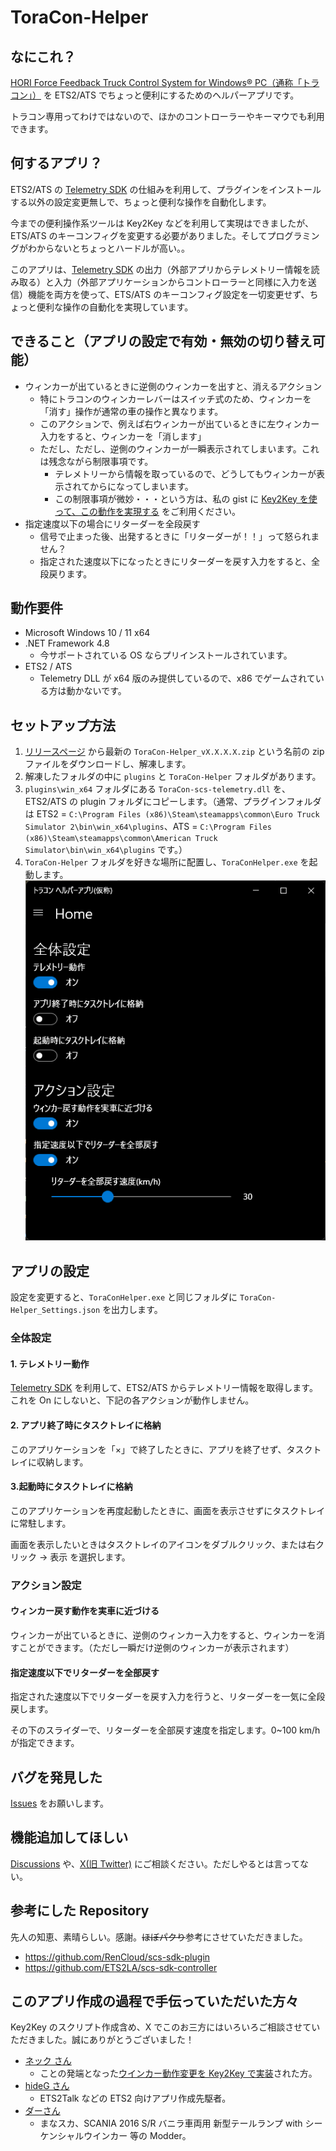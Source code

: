 # ToraCon-Helper

## なにこれ？
[HORI Force Feedback Truck Control System for Windows® PC（通称「トラコン」）](https://hori.jp/products/hpc/hpc-044/) を ETS2/ATS でちょっと便利にするためのヘルパーアプリです。

トラコン専用ってわけではないので、ほかのコントローラーやキーマウでも利用できます。

## 何するアプリ？
ETS2/ATS の [Telemetry SDK](https://modding.scssoft.com/wiki/Documentation/Engine/SDK/Telemetry) の仕組みを利用して、プラグインをインストールする以外の設定変更無しで、ちょっと便利な操作を自動化します。

今までの便利操作系ツールは Key2Key などを利用して実現はできましたが、ETS/ATS のキーコンフィグを変更する必要がありました。そしてプログラミングがわからないとちょっとハードルが高い。。

このアプリは、[Telemetry SDK](https://modding.scssoft.com/wiki/Documentation/Engine/SDK/Telemetry) の出力（外部アプリからテレメトリー情報を読み取る）と入力（外部アプリケーションからコントローラーと同様に入力を送信）機能を両方を使って、ETS/ATS のキーコンフィグ設定を一切変更せず、ちょっと便利な操作の自動化を実現しています。


## できること（アプリの設定で有効・無効の切り替え可能）
* ウィンカーが出ているときに逆側のウィンカーを出すと、消えるアクション
  * 特にトラコンのウィンカーレバーはスイッチ式のため、ウィンカーを「消す」操作が通常の車の操作と異なります。
  * このアクションで、例えば右ウィンカーが出ているときに左ウィンカー入力をすると、ウィンカーを「消します」
  * ただし、ただし、逆側のウィンカーが一瞬表示されてしまいます。これは残念ながら制限事項です。
    * テレメトリーから情報を取っているので、どうしてもウィンカーが表示されてからになってしまいます。
    * この制限事項が微妙・・・という方は、私の gist に [Key2Key を使って、この動作を実現する](https://gist.github.com/kuramochia/dd79fa29ecfd5af0a207b0b11116ff64) をご利用ください。
* 指定速度以下の場合にリターダーを全段戻す
  * 信号で止まった後、出発するときに「リターダーが！！」って怒られません？
  * 指定された速度以下になったときにリターダーを戻す入力をすると、全段戻ります。

## 動作要件
* Microsoft Windows 10 / 11 x64 
* .NET Framework 4.8
    * 今サポートされている OS ならプリインストールされています。
* ETS2 / ATS
    * Telemetry DLL が x64 版のみ提供しているので、x86 でゲームされている方は動かないです。

## セットアップ方法
1. [リリースページ](https://github.com/kuramochia/ToraCon-Helper/releases) から最新の `ToraCon-Helper_vX.X.X.X.zip` という名前の zip ファイルをダウンロードし、解凍します。
2. 解凍したフォルダの中に `plugins` と `ToraCon-Helper` フォルダがあります。
3. `plugins\win_x64` フォルダにある `ToraCon-scs-telemetry.dll` を、ETS2/ATS の plugin フォルダにコピーします。（通常、プラグインフォルダは ETS2 = `C:\Program Files (x86)\Steam\steamapps\common\Euro Truck Simulator 2\bin\win_x64\plugins`、ATS = `C:\Program Files (x86)\Steam\steamapps\common\American Truck Simulator\bin\win_x64\plugins` です。）
4. `ToraCon-Helper` フォルダを好きな場所に配置し、`ToraConHelper.exe` を起動します。
![](images/appimage.png)

## アプリの設定
設定を変更すると、`ToraConHelper.exe` と同じフォルダに `ToraCon-Helper_Settings.json` を出力します。

### 全体設定
#### 1. テレメトリー動作
[Telemetry SDK](https://modding.scssoft.com/wiki/Documentation/Engine/SDK/Telemetry) を利用して、ETS2/ATS からテレメトリー情報を取得します。これを On にしないと、下記の各アクションが動作しません。

#### 2. アプリ終了時にタスクトレイに格納
このアプリケーションを「×」で終了したときに、アプリを終了せず、タスクトレイに収納します。

#### 3.起動時にタスクトレイに格納
このアプリケーションを再度起動したときに、画面を表示させずにタスクトレイに常駐します。

画面を表示したいときはタスクトレイのアイコンをダブルクリック、または右クリック → 表示 を選択します。


### アクション設定
#### ウィンカー戻す動作を実車に近づける

ウィンカーが出ているときに、逆側のウィンカー入力をすると、ウィンカーを消すことができます。（ただし一瞬だけ逆側のウィンカーが表示されます）

#### 指定速度以下でリターダーを全部戻す

指定された速度以下でリターダーを戻す入力を行うと、リターダーを一気に全段戻します。

その下のスライダーで、リターダーを全部戻す速度を指定します。0~100 km/h が指定できます。

## バグを発見した
[Issues](https://github.com/kuramochia/ToraCon-Helper/issues) をお願いします。

## 機能追加してほしい
[Discussions](https://github.com/kuramochia/ToraCon-Helper/discussions) や、[X(旧 Twitter)](https://x.com/kuramochia) にご相談ください。ただしやるとは言ってない。
 
## 参考にした Repository
先人の知恵、素晴らしい。感謝。~~ほぼパクり~~参考にさせていただきました。
* https://github.com/RenCloud/scs-sdk-plugin
* https://github.com/ETS2LA/scs-sdk-controller

## このアプリ作成の過程で手伝っていただいた方々
Key2Key のスクリプト作成含め、X でこのお三方にはいろいろご相談させていただきました。誠にありがとうございました！
* [ネック さん](https://x.com/NekMtNk)
    * ことの発端となった[ウインカー動作変更を Key2Key で実装](https://wiki3.jp/controller-mod/page/6)された方。
* [hideG さん](https://x.com/hideG_ran)
    * ETS2Talk などの ETS2 向けアプリ作成先駆者。
* [ダーさん](https://x.com/Darling04476831)
    * まなスカ、SCANIA 2016 S/R バニラ車両用 新型テールランプ with シーケンシャルウインカー 等の Modder。
